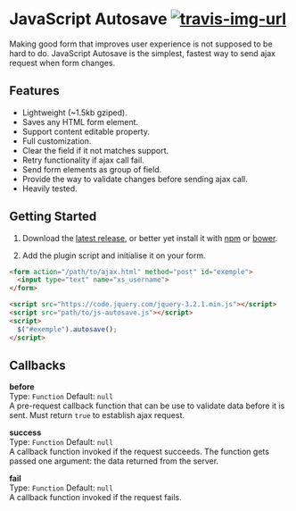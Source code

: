 # JavaScript Autosave [![travis-img-url](https://travis-ci.org/lognoz/js-autosave.svg?branch=master)](https://travis-ci.org/lognoz/js-autosave)

Making good form that improves user experience is not supposed to be hard to do. JavaScript Autosave is the simplest, fastest way to send ajax request when form changes.

## Features

* Lightweight (~1.5kb gziped).
* Saves any HTML form element.
* Support content editable property.
* Full customization.
* Clear the field if it not matches support.
* Retry functionality if ajax call fail.
* Send form elements as group of field.
* Provide the way to validate changes before sending ajax call.
* Heavily tested.

## Getting Started

1. Download the [latest release](https://github.com/lognoz/js-autosave/releases/latest), or better yet install it with [npm](https://www.npmjs.com/package/js-autosave) or [bower](https://bower.io/search/?q=js-autosave).

2. Add the plugin script and initialise it on your form.
  ```html
  <form action="/path/to/ajax.html" method="post" id="exemple">
    <input type="text" name="xs_username">
  </form>

  <script src="https://code.jquery.com/jquery-3.2.1.min.js"></script>
  <script src="path/to/js-autosave.js"></script>
  <script>
    $("#exemple").autosave();
  </script>
  ```

## Callbacks

**before**  
Type: `Function` Default: `null`  
A pre-request callback function that can be use to validate data before it is sent. Must return `true` to establish ajax request.

**success**  
Type: `Function` Default: `null`  
A callback function invoked if the request succeeds. The function gets passed one argument: the data returned from the server.

**fail**  
Type: `Function` Default: `null`  
A callback function invoked if the request fails.
